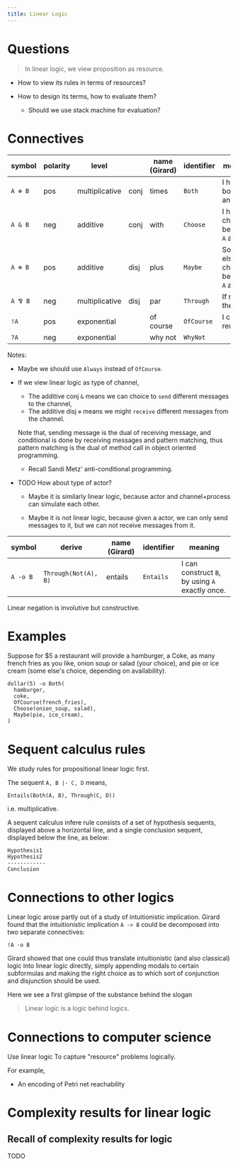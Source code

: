 ```yaml
---
title: Linear Logic
---
```


# Questions

> In linear logic, we view proposition as resource.

- How to view its rules in terms of resources?

- How to design its terms, how to evaluate them?

  - Should we use stack machine for evaluation?

# Connectives

| symbol  | polarity | level          |      | name (Girard) | identifier | meaning                                    |
| ------- | -------- | -------------- | ---- | ------------- | ---------- | ------------------------------------------ |
| `A ⊗ B` | pos      | multiplicative | conj | times         | `Both`     | I have both `A` and `B`.                   |
| `A & B` | neg      | additive       | conj | with          | `Choose`   | I have a choice between `A` and `B`.       |
| `A ⊕ B` | pos      | additive       | disj | plus          | `Maybe`    | Someone else's choice between `A` and `B`. |
| `A ⅋ B` | neg      | multiplicative | disj | par           | `Through`  | If not `A`, then `B`.                      |
| `!A`    | pos      | exponential    |      | of course     | `OfCourse` | I can reuse `A`.                           |
| `?A`    | neg      | exponential    |      | why not       | `WhyNot`   |                                            |

Notes:

- Maybe we should use `Always` instead of `OfCourse`.

- If we view linear logic as type of channel,

  - The additive conj `&` means we can choice to `send` different messages to the channel,
  - The additive disj `⊕` means we might `receive` different messages from the channel.

  Note that, sending message is the dual of receiving message,
  and conditional is done by receiving messages and pattern matching,
  thus pattern matching is the dual of method call in object oriented programming.

  - Recall Sandi Metz' anti-conditional programming.

- TODO How about type of actor?

  - Maybe it is similarly linear logic,
    because actor and channel+process can simulate each other.

  - Maybe it is not linear logic,
    because given a actor, we can only send messages to it,
    but we can not receive messages from it.

| symbol   | derive               | name (Girard) | identifier | meaning                                         |
| -------- | -------------------- | ------------- | ---------- | ----------------------------------------------- |
| `A -o B` | `Through(Not(A), B)` | entails       | `Entails`  | I can construct `B`, by using `A` exactly once. |

Linear negation is involutive but constructive.

# Examples

Suppose for $5 a restaurant will provide a hamburger, a Coke,
as many french fries as you like, onion soup or salad (your choice),
and pie or ice cream (some else's choice, depending on availability).

```
dollar(5) -o Both(
  hamburger,
  coke,
  OfCourse(french_fries),
  Choose(onion_soup, salad),
  Maybe(pie, ice_cream),
)
```

# Sequent calculus rules

We study rules for propositional linear logic first.

The sequent `A, B |- C, D` means,

```
Entails(Both(A, B), Through(C, D))
```

i.e. multiplicative.

A sequent calculus infere rule consists of a set of hypothesis sequents,
displayed above a horizontal line,
and a single conclusion sequent,
displayed below the line, as below:

```
Hypothesis1
Hypothesis2
------------
Conclusion
```

# Connections to other logics

Linear logic arose partly out of a study of intuitionistic implication.
Girard found that the intuitionistic implication `A -> B`
could be decomposed into two separate connectives:

```
!A -o B
```

Girard showed that one could thus translate intuitionistic (and also classical) logic
into linear logic directly, simply appending modals to certain subformulas
and making the right choice as to which sort of conjunction and disjunction should be used.

Here we see a first glimpse of the substance behind the slogan

> Linear logic is a logic behind logics.

# Connections to computer science

Use linear logic To capture "resource" problems logically.

For example,

- An encoding of Petri net reachability

# Complexity results for linear logic

## Recall of complexity results for logic

TODO
